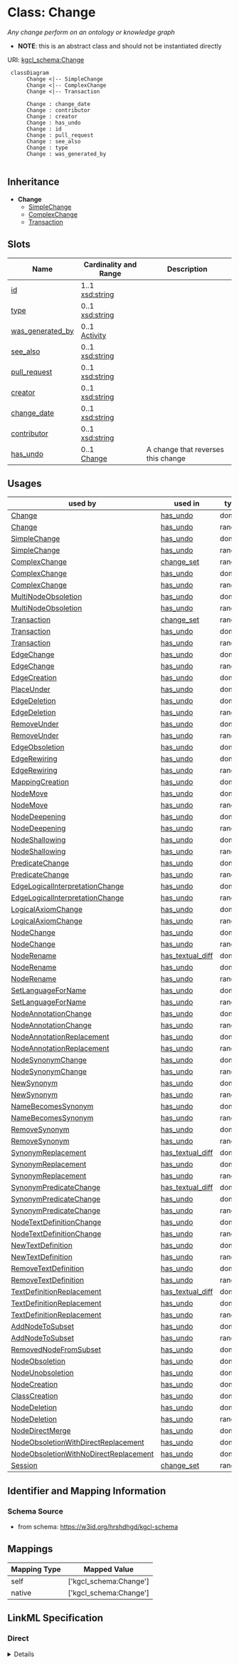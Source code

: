 # Class: Change
_Any change perform on an ontology or knowledge graph_



* __NOTE__: this is an abstract class and should not be instantiated directly



URI: [kgcl_schema:Change](https://w3id.org/kgcl-schema/Change)




```mermaid
 classDiagram
      Change <|-- SimpleChange
      Change <|-- ComplexChange
      Change <|-- Transaction
      
      Change : change_date
      Change : contributor
      Change : creator
      Change : has_undo
      Change : id
      Change : pull_request
      Change : see_also
      Change : type
      Change : was_generated_by
      
```





## Inheritance
* **Change**
    * [SimpleChange](SimpleChange.md)
    * [ComplexChange](ComplexChange.md)
    * [Transaction](Transaction.md)



## Slots

| Name | Cardinality and Range  | Description  |
| ---  | ---  | --- |
| [id](id.md) | 1..1 <br/> [xsd:string](xsd:string)  |   |
| [type](type.md) | 0..1 <br/> [xsd:string](xsd:string)  |   |
| [was_generated_by](was_generated_by.md) | 0..1 <br/> [Activity](Activity.md)  |   |
| [see_also](see_also.md) | 0..1 <br/> [xsd:string](xsd:string)  |   |
| [pull_request](pull_request.md) | 0..1 <br/> [xsd:string](xsd:string)  |   |
| [creator](creator.md) | 0..1 <br/> [xsd:string](xsd:string)  |   |
| [change_date](change_date.md) | 0..1 <br/> [xsd:string](xsd:string)  |   |
| [contributor](contributor.md) | 0..1 <br/> [xsd:string](xsd:string)  |   |
| [has_undo](has_undo.md) | 0..1 <br/> [Change](Change.md)  | A change that reverses this change  |


## Usages


| used by | used in | type | used |
| ---  | --- | --- | --- |
| [Change](Change.md) | [has_undo](has_undo.md) | domain | change |
| [Change](Change.md) | [has_undo](has_undo.md) | range | change |
| [SimpleChange](SimpleChange.md) | [has_undo](has_undo.md) | domain | change |
| [SimpleChange](SimpleChange.md) | [has_undo](has_undo.md) | range | change |
| [ComplexChange](ComplexChange.md) | [change_set](change_set.md) | range | change |
| [ComplexChange](ComplexChange.md) | [has_undo](has_undo.md) | domain | change |
| [ComplexChange](ComplexChange.md) | [has_undo](has_undo.md) | range | change |
| [MultiNodeObsoletion](MultiNodeObsoletion.md) | [has_undo](has_undo.md) | domain | change |
| [MultiNodeObsoletion](MultiNodeObsoletion.md) | [has_undo](has_undo.md) | range | change |
| [Transaction](Transaction.md) | [change_set](change_set.md) | range | change |
| [Transaction](Transaction.md) | [has_undo](has_undo.md) | domain | change |
| [Transaction](Transaction.md) | [has_undo](has_undo.md) | range | change |
| [EdgeChange](EdgeChange.md) | [has_undo](has_undo.md) | domain | change |
| [EdgeChange](EdgeChange.md) | [has_undo](has_undo.md) | range | change |
| [EdgeCreation](EdgeCreation.md) | [has_undo](has_undo.md) | domain | change |
| [PlaceUnder](PlaceUnder.md) | [has_undo](has_undo.md) | domain | change |
| [EdgeDeletion](EdgeDeletion.md) | [has_undo](has_undo.md) | domain | change |
| [EdgeDeletion](EdgeDeletion.md) | [has_undo](has_undo.md) | range | change |
| [RemoveUnder](RemoveUnder.md) | [has_undo](has_undo.md) | domain | change |
| [RemoveUnder](RemoveUnder.md) | [has_undo](has_undo.md) | range | change |
| [EdgeObsoletion](EdgeObsoletion.md) | [has_undo](has_undo.md) | domain | change |
| [EdgeRewiring](EdgeRewiring.md) | [has_undo](has_undo.md) | domain | change |
| [EdgeRewiring](EdgeRewiring.md) | [has_undo](has_undo.md) | range | change |
| [MappingCreation](MappingCreation.md) | [has_undo](has_undo.md) | domain | change |
| [NodeMove](NodeMove.md) | [has_undo](has_undo.md) | domain | change |
| [NodeMove](NodeMove.md) | [has_undo](has_undo.md) | range | change |
| [NodeDeepening](NodeDeepening.md) | [has_undo](has_undo.md) | domain | change |
| [NodeDeepening](NodeDeepening.md) | [has_undo](has_undo.md) | range | change |
| [NodeShallowing](NodeShallowing.md) | [has_undo](has_undo.md) | domain | change |
| [NodeShallowing](NodeShallowing.md) | [has_undo](has_undo.md) | range | change |
| [PredicateChange](PredicateChange.md) | [has_undo](has_undo.md) | domain | change |
| [PredicateChange](PredicateChange.md) | [has_undo](has_undo.md) | range | change |
| [EdgeLogicalInterpretationChange](EdgeLogicalInterpretationChange.md) | [has_undo](has_undo.md) | domain | change |
| [EdgeLogicalInterpretationChange](EdgeLogicalInterpretationChange.md) | [has_undo](has_undo.md) | range | change |
| [LogicalAxiomChange](LogicalAxiomChange.md) | [has_undo](has_undo.md) | domain | change |
| [LogicalAxiomChange](LogicalAxiomChange.md) | [has_undo](has_undo.md) | range | change |
| [NodeChange](NodeChange.md) | [has_undo](has_undo.md) | domain | change |
| [NodeChange](NodeChange.md) | [has_undo](has_undo.md) | range | change |
| [NodeRename](NodeRename.md) | [has_textual_diff](has_textual_diff.md) | domain | change |
| [NodeRename](NodeRename.md) | [has_undo](has_undo.md) | domain | change |
| [NodeRename](NodeRename.md) | [has_undo](has_undo.md) | range | change |
| [SetLanguageForName](SetLanguageForName.md) | [has_undo](has_undo.md) | domain | change |
| [SetLanguageForName](SetLanguageForName.md) | [has_undo](has_undo.md) | range | change |
| [NodeAnnotationChange](NodeAnnotationChange.md) | [has_undo](has_undo.md) | domain | change |
| [NodeAnnotationChange](NodeAnnotationChange.md) | [has_undo](has_undo.md) | range | change |
| [NodeAnnotationReplacement](NodeAnnotationReplacement.md) | [has_undo](has_undo.md) | domain | change |
| [NodeAnnotationReplacement](NodeAnnotationReplacement.md) | [has_undo](has_undo.md) | range | change |
| [NodeSynonymChange](NodeSynonymChange.md) | [has_undo](has_undo.md) | domain | change |
| [NodeSynonymChange](NodeSynonymChange.md) | [has_undo](has_undo.md) | range | change |
| [NewSynonym](NewSynonym.md) | [has_undo](has_undo.md) | domain | change |
| [NewSynonym](NewSynonym.md) | [has_undo](has_undo.md) | range | change |
| [NameBecomesSynonym](NameBecomesSynonym.md) | [has_undo](has_undo.md) | domain | change |
| [NameBecomesSynonym](NameBecomesSynonym.md) | [has_undo](has_undo.md) | range | change |
| [RemoveSynonym](RemoveSynonym.md) | [has_undo](has_undo.md) | domain | change |
| [RemoveSynonym](RemoveSynonym.md) | [has_undo](has_undo.md) | range | change |
| [SynonymReplacement](SynonymReplacement.md) | [has_textual_diff](has_textual_diff.md) | domain | change |
| [SynonymReplacement](SynonymReplacement.md) | [has_undo](has_undo.md) | domain | change |
| [SynonymReplacement](SynonymReplacement.md) | [has_undo](has_undo.md) | range | change |
| [SynonymPredicateChange](SynonymPredicateChange.md) | [has_textual_diff](has_textual_diff.md) | domain | change |
| [SynonymPredicateChange](SynonymPredicateChange.md) | [has_undo](has_undo.md) | domain | change |
| [SynonymPredicateChange](SynonymPredicateChange.md) | [has_undo](has_undo.md) | range | change |
| [NodeTextDefinitionChange](NodeTextDefinitionChange.md) | [has_undo](has_undo.md) | domain | change |
| [NodeTextDefinitionChange](NodeTextDefinitionChange.md) | [has_undo](has_undo.md) | range | change |
| [NewTextDefinition](NewTextDefinition.md) | [has_undo](has_undo.md) | domain | change |
| [NewTextDefinition](NewTextDefinition.md) | [has_undo](has_undo.md) | range | change |
| [RemoveTextDefinition](RemoveTextDefinition.md) | [has_undo](has_undo.md) | domain | change |
| [RemoveTextDefinition](RemoveTextDefinition.md) | [has_undo](has_undo.md) | range | change |
| [TextDefinitionReplacement](TextDefinitionReplacement.md) | [has_textual_diff](has_textual_diff.md) | domain | change |
| [TextDefinitionReplacement](TextDefinitionReplacement.md) | [has_undo](has_undo.md) | domain | change |
| [TextDefinitionReplacement](TextDefinitionReplacement.md) | [has_undo](has_undo.md) | range | change |
| [AddNodeToSubset](AddNodeToSubset.md) | [has_undo](has_undo.md) | domain | change |
| [AddNodeToSubset](AddNodeToSubset.md) | [has_undo](has_undo.md) | range | change |
| [RemovedNodeFromSubset](RemovedNodeFromSubset.md) | [has_undo](has_undo.md) | domain | change |
| [NodeObsoletion](NodeObsoletion.md) | [has_undo](has_undo.md) | domain | change |
| [NodeUnobsoletion](NodeUnobsoletion.md) | [has_undo](has_undo.md) | domain | change |
| [NodeCreation](NodeCreation.md) | [has_undo](has_undo.md) | domain | change |
| [ClassCreation](ClassCreation.md) | [has_undo](has_undo.md) | domain | change |
| [NodeDeletion](NodeDeletion.md) | [has_undo](has_undo.md) | domain | change |
| [NodeDeletion](NodeDeletion.md) | [has_undo](has_undo.md) | range | change |
| [NodeDirectMerge](NodeDirectMerge.md) | [has_undo](has_undo.md) | domain | change |
| [NodeObsoletionWithDirectReplacement](NodeObsoletionWithDirectReplacement.md) | [has_undo](has_undo.md) | domain | change |
| [NodeObsoletionWithNoDirectReplacement](NodeObsoletionWithNoDirectReplacement.md) | [has_undo](has_undo.md) | domain | change |
| [Session](Session.md) | [change_set](change_set.md) | range | change |



## Identifier and Mapping Information







### Schema Source


* from schema: https://w3id.org/hrshdhgd/kgcl-schema







## Mappings

| Mapping Type | Mapped Value |
| ---  | ---  |
| self | ['kgcl_schema:Change'] |
| native | ['kgcl_schema:Change'] |


## LinkML Specification

<!-- TODO: investigate https://stackoverflow.com/questions/37606292/how-to-create-tabbed-code-blocks-in-mkdocs-or-sphinx -->

### Direct

<details>
```yaml
name: change
description: Any change perform on an ontology or knowledge graph
from_schema: https://w3id.org/hrshdhgd/kgcl-schema
rank: 1000
abstract: true
slots:
- id
- type
- was generated by
- see also
- pull request
- creator
- change date
- contributor
- has undo
slot_usage:
  was generated by:
    name: was generated by
    comments:
    - we use the PROV model to represent the agent making a change
    domain_of:
    - change
    - change
  see also:
    name: see also
    comments:
    - If this change is in relationship to an issue on a system like github, include
      the URL here
    domain_of:
    - change
    - change
  pull request:
    name: pull request
    comments:
    - If this change has a pull request on a system like github, include the URL here
    domain_of:
    - change
    - change
  creator:
    name: creator
    comments:
    - This should be the composition of 'was generated by' and 'was associated with'
    domain_of:
    - change
    - change
  change date:
    name: change date
    comments:
    - This should be the composition of 'was generated by' and 'ended at time'
    domain_of:
    - change
    - change

```
</details>

### Induced

<details>
```yaml
name: change
description: Any change perform on an ontology or knowledge graph
from_schema: https://w3id.org/hrshdhgd/kgcl-schema
rank: 1000
abstract: true
slot_usage:
  was generated by:
    name: was generated by
    comments:
    - we use the PROV model to represent the agent making a change
    domain_of:
    - change
    - change
  see also:
    name: see also
    comments:
    - If this change is in relationship to an issue on a system like github, include
      the URL here
    domain_of:
    - change
    - change
  pull request:
    name: pull request
    comments:
    - If this change has a pull request on a system like github, include the URL here
    domain_of:
    - change
    - change
  creator:
    name: creator
    comments:
    - This should be the composition of 'was generated by' and 'was associated with'
    domain_of:
    - change
    - change
  change date:
    name: change date
    comments:
    - This should be the composition of 'was generated by' and 'ended at time'
    domain_of:
    - change
    - change
attributes:
  id:
    name: id
    from_schema: https://w3id.org/kgcl_schema/basics
    rank: 1000
    identifier: true
    alias: id
    owner: change
    domain_of:
    - change
    - activity
    - agent
    - node
    range: string
  type:
    name: type
    from_schema: https://w3id.org/hrshdhgd/kgcl-schema
    rank: 1000
    slot_uri: rdf:type
    designates_type: true
    alias: type
    owner: change
    domain_of:
    - change
    range: string
  was generated by:
    name: was generated by
    comments:
    - we use the PROV model to represent the agent making a change
    from_schema: https://w3id.org/kgcl_schema/prov
    rank: 1000
    slot_uri: prov:wasGeneratedBy
    alias: was_generated_by
    owner: change
    domain_of:
    - change
    range: activity
  see also:
    name: see also
    comments:
    - If this change is in relationship to an issue on a system like github, include
      the URL here
    from_schema: https://w3id.org/hrshdhgd/kgcl-schema
    rank: 1000
    slot_uri: rdfs:seeAlso
    alias: see_also
    owner: change
    domain_of:
    - change
    range: string
  pull request:
    name: pull request
    comments:
    - If this change has a pull request on a system like github, include the URL here
    from_schema: https://w3id.org/hrshdhgd/kgcl-schema
    rank: 1000
    alias: pull_request
    owner: change
    domain_of:
    - change
    range: string
  creator:
    name: creator
    comments:
    - This should be the composition of 'was generated by' and 'was associated with'
    from_schema: https://w3id.org/hrshdhgd/kgcl-schema
    rank: 1000
    slot_uri: dcterms:creator
    alias: creator
    owner: change
    domain_of:
    - change
    range: string
  change date:
    name: change date
    comments:
    - This should be the composition of 'was generated by' and 'ended at time'
    from_schema: https://w3id.org/hrshdhgd/kgcl-schema
    rank: 1000
    slot_uri: dcterms:date
    alias: change_date
    owner: change
    domain_of:
    - change
    range: string
  contributor:
    name: contributor
    from_schema: https://w3id.org/hrshdhgd/kgcl-schema
    rank: 1000
    slot_uri: dcterms:creator
    alias: contributor
    owner: change
    domain_of:
    - change
    range: string
  has undo:
    name: has undo
    description: A change that reverses this change
    from_schema: https://w3id.org/hrshdhgd/kgcl-schema
    rank: 1000
    domain: change
    multivalued: false
    alias: has_undo
    owner: change
    domain_of:
    - change
    range: change

```
</details>